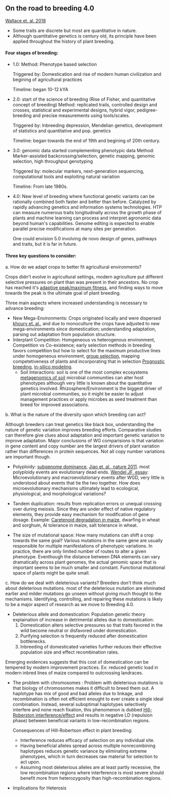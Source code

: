 ## On the road to breeding 4.0
[Wallace et. al. 2018](https://www.annualreviews.org/doi/pdf/10.1146/annurev-genet-120116-024846)
- Some traits are discrete but most are quantitative in nature.
- Although quantitative genetics is century old, its principle have been applied throughout the history of plant breeding.

#### Four stages of breeding:
- 1.0: 
    Method: Phenotype based selection
        
    Triggered by: Domestication and rise of modern human civilization and begining of agricultural practices
        
    Timeline: began 10-12 kYA
        
- 2.0: start of the science of breeding (Rise of Fisher, and quantitative concept of breeding)
    Method: replicated trails, controlled design and crosses, statistical and experimental designs, hybrid vigor,
             pedigree-breeding and precise measurements using tools/scales.
         
    Triggered by: Inbreeding depression, Mendelian genetics, development of statistics and quantitative and pop. genetics
         
    Timeline: began towards the end of 19th and begining of 20th century.
         
- 3.0: genomic data started complementing phenotypic data
    Method: Marker-assisted backcrossing/selection, genetic mapping, genomic selection, high throughput genotyping
         
    Triggered by: molecular markers, next-generation sequencing, computational tools and exploiting natural variation
         
    Timeline: From late 1980s.
         
- 4.0:
         New level of breeding where functional genetic variants can be rationally combined both faster and better than before.
         Catalyzed by rapidly advancing genetics and information systems technologies. HTP can measure numerous traits
         longitudinally across the growth phase of plants and machine learning can process and interpret agronomic data beyond
         human's capabilities. Genome editing is expected to enable parallel precise modifications at many sites per generation.
         
    One could envision 5.0 involving de novo design of genes, pathways and traits, but it is far in future.
      
 
 #### Three key  questions to consider:
 a. How do we adapt crops to better fit agricultural environments?
 
Crops didn't evolve in agricultural settings, modern agriculture put different selective pressures on plant than was present in their ancestors. No crop has reached it's [adaptive peak/maximum fitness](https://en.wikipedia.org/wiki/Fitness_landscape#In_evolutionary_optimization), and finding ways to move towards the peak is the ultimate goal of plant breeding.

Three main aspects where increased understanding is necessary to advance breeding:
  
 - New Mega-Environments: Crops originated locally and were dispersed [khoury et. al.](https://royalsocietypublishing.org/doi/pdf/10.1098/rspb.2016.0792), and due to monoculture the crops have adjusted to new mega-environments since domestication; understanding adaptation, parsing out adaptation from population structure.
 - Interplant Competition: Homgeneous vs heterogenous environment, Competition vs Co-existence; early selection methods in breeding favors competition but how to select for the maximum productive lines under homogeneous environment, [group selection](https://en.wikipedia.org/wiki/Group_selection), mapping competetiveness of plants and incorporating that in selection [Prognostic breeding](https://onlinelibrary.wiley.com/doi/10.1002/9781118497869.ch6), [in-silico modeling](https://onlinelibrary.wiley.com/doi/epdf/10.1111/pce.12673).
     - Soil Interactions: soil is one of the most complex ecosystems [metagenomics of soil](https://www.nature.com/articles/nrmicro1160)
     microbial communities can alter host phenotypes although very little is known about the quantitative genetics involved.
     Rhizosphere/Environment is the biggest driver of plant microbial communities, so it might be easier to adjust management
     practices or apply microbes as seed treatment than breed for improved associations.
     
b. What is the nature of the diversity upon which breeding can act?

Although breeders can treat genetics like black box, understanding the nature of genetic variation improves breeding efforts.
Comparative studies can therefore give clues about adaptation and important genetic variation to improve adaptation.
Major conclusions of WG comparisions is that variation in gene content and copy number are the largest drivers of plant variation rather than differences in protein sequences.
Not all copy number variations are important though.

- Polyploidy:
[subgenome dominance](http://www.plantcell.org/content/29/9/2150),  [Jiao  et. al., nature 2011](https://www.nature.com/articles/nature09916.pdf). most polyploidy events are evolutionary dead ends.
[Wendel JF, essay](https://bsapubs.onlinelibrary.wiley.com/doi/full/10.3732/ajb.1500320): Microevolutionary and macroevolutionary events after WGD, very little is understood about events that tie the two together. How does microevolutionary mechanisms ultimately lead to ecological, physiological, and morphological variations?
  
- Tandem duplication:
results from replication errors or unequal crossing over during meiosis.
Since they are under effect of native regulatory elements, they provide easy mechanism for modification of gene dosage.
Example: [Caretenoid degradation in maize](https://www.ncbi.nlm.nih.gov/pubmed/28159756), dwarfing in wheat and sorghum, Al tolerance in maize, salt tolerance in wheat.

- The size of mutational space:
How many mutations can shift a crop towards the same goal?
Various mutations in the same gene are usually responsible for multiple manifestations of phenotypic variations.
In practice, there are only limited number of routes to alter a given phenotype.
Eventhough the distance between DNA elements can vary dramatically across plant genomes, the  actual genomic space that is important seems to be much smaller and constant.
Functional mutational space of plants might be quite small.
 
c. How do we deal with deleterious variants?
Breeders don't think much about deleterious mutations. most of the deleterious mutation are eliminated earlier and milder mutations go unseen without giving much thought to the mechanisms.
Identifying, controlling, and repairing these mutations is likely to be a major aspect of research as we move to Breeding 4.0.

- Deleterious allele and domestication:
Population genetic theory explaination of increase in detrimental alleles due to domestication:
    1. Domestication alters selective pressures so that traits favored in the wild become neutral or disfavored under
        domestication.
    2. Purifying selection is frequently reduced after domestication bottlenecks.
    3. Inbreeding of domesticated varieties further reduces their effective population size and effect recombination rates.

Emerging evidences suggests that this cost of domestication can be tempered by modern improvement practices. Ex: reduced genetic load in modern inbred lines of maize compared to outcrossing landraces.

- The problem with chromosomes :
Problem with deleterious mutations is that biology of chromosomes makes it difficult to breed them out.
A haplotype has mix of good and bad alleles due to linkage, and recombination is often not efficient enought to ever create a single ideal combination. Instead, several suboptimal haplotypes selectively interfere and none reach fixation, this phenomenon is dubbed [Hill-Roberston interference/effect](https://www.ncbi.nlm.nih.gov/pubmed/5980116) and results in negative LD (repulsion phase) between beneficial variants in low-recombination regions.

   Consequences of Hill-Robertson effect in plant breeding:
    - Interference reduces efficacy of selection on any individual site.
    - Having beneficial alleles spread across multiple nonrecombining haplotypes reduces genetic variance by eliminating
        extreme phenotypes, which in turn decreases raw material for selection to act upon.
    - Assuming most deleterious alleles are at least partly recessive, the low recombination regions where interference is most
        severe should benefit more from heterozygosity than high-recombination regions.

- Implications for Heterosis
     
 
     
